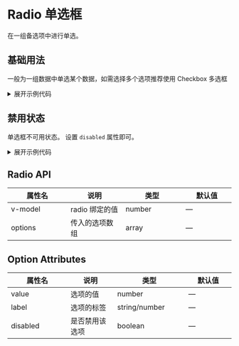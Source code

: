 <script setup>
import Basic from './component/Basic.vue'
import Disabled from './component/Disabled.vue'
</script>

# Radio 单选框

在一组备选项中进行单选。

## 基础用法

一般为一组数据中单选某个数据，如需选择多个选项推荐使用 Checkbox 多选框

<div class="example">
 <Basic/>
</div>

<details>
<summary>展开示例代码</summary>

```vue
<template>
  <a-radio-group v-model="checked1" :options="options1"></a-radio-group>
  <a-radio-group v-model="checked2" :options="options2"></a-radio-group>
</template>

<script lang="ts" setup>
import { ref } from "vue";

const checked1 = ref(2);
const checked2 = ref(3);

const options1 = ref([
  {
    label: "选项 A",
    value: 1,
  },
  {
    label: "选项 B",
    value: 2,
  },
]);
const options2 = ref([
  {
    label: "选项 C",
    value: 3,
    disabled: true,
  },
  {
    label: "选项 D",
    value: 4,
    disabled: true,
  },
]);
</script>
```

</details>

## 禁用状态

单选框不可用状态。
设置 `disabled` 属性即可。

<div class="example">
 <Disabled/>
</div>

<details>
<summary>展开示例代码</summary>

```vue
<template>
  <a-radio-group v-model="checked1" :options="options1"></a-radio-group>
</template>

<script lang="ts" setup>
import { ref } from "vue";

const checked1 = ref(2);

const options1 = ref([
  {
    label: "选项 一",
    value: 1,
    disabled: true,
  },
  {
    label: "选项 二",
    value: 2,
    disabled: true,
  },
]);
</script>
```

</details>

## Radio API

| 属性名  | 说明           | 类型   | 默认值 |
| ------- | -------------- | ------ | ------ |
| v-model | radio 绑定的值 | number | —      |
| options | 传入的选项数组 | array  | —      |

## Option Attributes

| 属性名   | 说明           | 类型          | 默认值 |
| -------- | -------------- | ------------- | ------ |
| value    | 选项的值       | number        | —      |
| label    | 选项的标签     | string/number | —      |
| disabled | 是否禁用该选项 | boolean       | —      |

<style>
  table td {
      width:200px
  }
</style>
